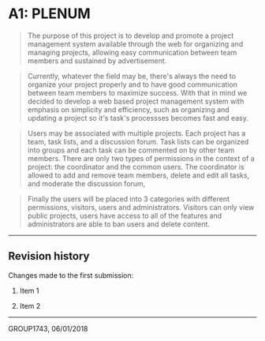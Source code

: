 # A1: PLENUM

> The purpose of this project is to develop and promote a project management system available through the web for organizing and managing projects, allowing easy communication between team members and sustained by advertisement.

>Currently, whatever the field may be, there's always the need to organize your project properly and to have good communication between team members to maximize success. With that in mind we decided to develop a web based project management system with emphasis on simplicity and efficiency, such as organizing and updating a project so it's task's processses becomes fast and easy.

>  Users may be associated with multiple projects. Each project has a team, task lists, and a discussion forum. Task lists can be organized into groups and each task can be commented on by other team members. There are only two types of permissions in the context of a project: the coordinator and the common users. The coordinator is allowed to add and remove team members, delete and edit all tasks, and moderate the discussion forum,

> Finally the users will be placed into 3 categories with different permissions, visitors, users and administrators. Visitors can only view public projects, users have access to all of the features and administrators are able to ban users and delete content.


***

## Revision history

Changes made to the first submission:

1. Item 1

1. Item 2

***

GROUP1743, 06/01/2018
